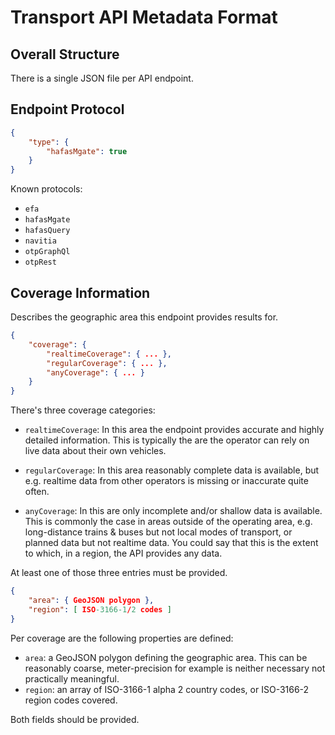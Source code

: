 # Transport API Metadata Format

## Overall Structure

There is a single JSON file per API endpoint.

## Endpoint Protocol

```json
{
    "type": {
        "hafasMgate": true
    }
}
```

Known protocols:
* `efa`
* `hafasMgate`
* `hafasQuery`
* `navitia`
* `otpGraphQl`
* `otpRest`

## Coverage Information

Describes the geographic area this endpoint provides results for.

```json
{
    "coverage": {
        "realtimeCoverage": { ... },
        "regularCoverage": { ... },
        "anyCoverage": { ... }
    }
}
```

There's three coverage categories:
* `realtimeCoverage`: In this area the endpoint provides accurate and highly detailed information.
  This is typically the are the operator can rely on live data about their own vehicles.

* `regularCoverage`: In this area reasonably complete data is available, but e.g. realtime data from other operators is missing or inaccurate quite often.

* `anyCoverage`: In this are only incomplete and/or shallow data is available. This is commonly the case in areas outside of the operating area,
e.g. long-distance trains & buses but not local modes of transport, or planned data but not realtime data.
You could say that this is the extent to which, in a region, the API provides any data.

At least one of those three entries must be provided.

```json
{
    "area": { GeoJSON polygon },
    "region": [ ISO-3166-1/2 codes ]
}
```

Per coverage are the following properties are defined:
* `area`: a GeoJSON polygon defining the geographic area. This can be reasonably coarse, meter-precision for example is neither necessary not practically meaningful.
* `region`: an array of ISO-3166-1 alpha 2 country codes, or ISO-3166-2 region codes covered.

Both fields should be provided.
